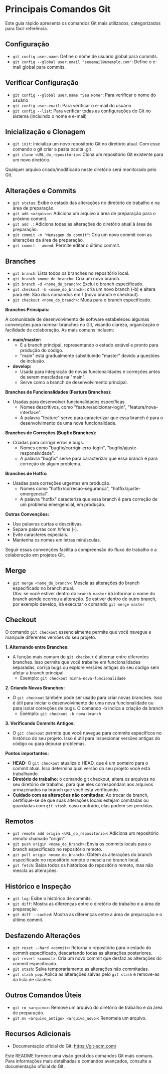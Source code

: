 # Principais Comandos Git

Este guia rápido apresenta os comandos Git mais utilizados, categorizados para fácil referência.

## Configuração

* `git config user.name`: Define o nome de usuário global para commits.
* `git config --global user.email "seuemail@exemplo.com"`: Define o e-mail global para commits.

## Verificar Configuração

* `git config --global user.name "Seu Nome"`: Para verificar o nome do usuário
* `git config user.email`: Para verificar o e-mail do usuário
* `git config --list`: Para verificar todas as configurações do Git no sistema (incluindo o nome e e-mail)

## Inicialização e Clonagem

* `git init`: Inicializa um novo repositório Git no diretório atual. Com esse comando o git criar a pasta oculta .git
* `git clone <URL_do_repositório>`: Clona um repositório Git existente para um novo diretório.

Qualquer arquivo criado/modificado neste diretório será monitorado pelo Git.

## Alterações e Commits

* `git status`: Exibe o estado das alterações no diretório de trabalho e na área de preparação.
* `git add <arquivo>`: Adiciona um arquivo à área de preparação para o próximo commit.
* `git add .`: Adiciona todas as alterações do diretório atual à área de preparação.
* `git commit -m "Mensagem do commit"`: Cria um novo commit com as alterações da área de preparação.
* `git commit --amend`: Permite editar o último commit.

## Branches

* `git branch`: Lista todos os branches no repositório local.
* `git branch <nome_do_branch>`: Cria um novo branch.
* `git branch -d <nome_do_branch>`: Exclui o branch especificado.
* `git checkout -b <nome_do_branch>`: cria um novo branch (-b) e altera para ele. São dois comandos em 1 (novo branch e checkout).
* `git checkout <nome_do_branch>`: Muda para o branch especificado.

**Branches Principais:**

A comunidade de desenvolvimento de software estabeleceu algumas convenções para nomear branches no Git, visando clareza, organização e facilidade de colaboração. As mais comuns incluem:

* **main/master:**
    * É a branch principal, representando o estado estável e pronto para produção do código.
    * "main" está gradualmente substituindo "master" devido a questões de inclusão.
* **develop:**
    * Usada para integração de novas funcionalidades e correções antes de serem mescladas na "main".
    * Serve como a branch de desenvolvimento principal.

**Branches de Funcionalidades (Feature Branches):**

* Usadas para desenvolver funcionalidades específicas.
    * Nomes descritivos, como "feature/adicionar-login", "feature/nova-interface".
    * A palavra "feature" serve para caracterizar que essa branch é para o desenvolvimento de uma nova funcionalidade.

**Branches de Correções (Bugfix Branches):**

* Criadas para corrigir erros e bugs.
    * Nomes como "bugfix/corrigir-erro-login", "bugfix/ajuste-responsividade".
    * A palavra "bugfix" serve para caracterizar que essa branch é para correção de algum problema.

**Branches de Hotfix:**

* Usadas para correções urgentes em produção.
    * Nomes como "hotfix/correcao-seguranca", "hotfix/ajuste-emergencial".
    * A palavra "hotfix" caracteriza que essa branch é para correção de um problema emergencial, em produção.

**Outras Convenções:**

* Use palavras curtas e descritivas.
* Separe palavras com hífens (-).
* Evite caracteres especiais.
* Mantenha os nomes em letras minúsculas.
  
Seguir essas convenções facilita a compreensão do fluxo de trabalho e a colaboração em projetos Git.

## Merge

* `git merge <nome_do_branch>`: Mescla as alterações do branch especificado no branch atual.  
Obs: se você estiver dentro do `branch master` irá informar o nome do branch aonde ocorreu a alteração. Se estiver dentro de outro branch, por exemplo develop, irá executar o comando `git merge master`

## Checkout

O comando `git checkout` essencialmente permite que você navegue e manipule diferentes versões do seu projeto.

**1. Alternando entre Branches:**

* A função mais comum do `git checkout` é alternar entre diferentes branches. Isso permite que você trabalhe em funcionalidades separadas, corrija bugs ou explore versões antigas do seu código sem afetar a branch principal.
    * Exemplo: `git checkout minha-nova-funcionalidade`

**2. Criando Novas Branches:**

* O `git checkout` também pode ser usado para criar novas branches. Isso é útil para iniciar o desenvolvimento de uma nova funcionalidade ou para isolar correções de bugs. O comando -b indica a criação da branch
    * Exemplo: `git checkout -b nova-branch`

**3. Verificando Commits Antigos:**

* O `git checkout` permite que você navegue para commits específicos no histórico do seu projeto. Isso é útil para inspecionar versões antigas do código ou para depurar problemas.

**Pontos importantes:**

* **HEAD:** O `git checkout` atualiza o HEAD, que é um ponteiro para o commit atual. Isso determina qual versão do seu projeto você está trabalhando.
* **Diretório de trabalho:** o comando git checkout, altera os arquivos no seu diretório de trabalho, para que eles correspondam aos arquivos armazenados na branch que você esta verificando.
* **Cuidado com as alterações não comitadas:** Ao trocar de branch, certifique-se de que suas alterações locais estejam comitadas ou guardadas com `git stash`, caso contrário, elas podem ser perdidas.

## Remotos

* `git remote add origin <URL_do_repositório>`: Adiciona um repositório remoto chamado "origin".
* `git push origin <nome_do_branch>`: Envia os commits locais para o branch especificado no repositório remoto.
* `git pull origin <nome_do_branch>`: Obtém as alterações do branch especificado no repositório remoto e mescla no branch local.
* `git fetch`: Baixa todos os históricos do repositório remoto, mas não mescla as alterações.

## Histórico e Inspeção

* `git log`: Exibe o histórico de commits.
* `git diff`: Mostra as diferenças entre o diretório de trabalho e a área de preparação.
* `git diff --cached`: Mostra as diferenças entre a área de preparação e o último commit.

## Desfazendo Alterações

* `git reset --hard <commit>`: Retorna o repositório para o estado do commit especificado, descartando todas as alterações posteriores.
* `git revert <commit>`: Cria um novo commit que desfaz as alterações do commit especificado.
* `git stash`: Salva temporariamente as alterações não commitadas.
* `git stash pop`: Aplica as alterações salvas pelo `git stash` e remove-as da lista de stashes.

## Outros Comandos Úteis

* `git rm <arquivo>`: Remove um arquivo do diretório de trabalho e da área de preparação.
* `git mv <arquivo_antigo> <arquivo_novo>`: Renomeia um arquivo.

## Recursos Adicionais

* Documentação oficial do Git: https://git-scm.com/


Este README fornece uma visão geral dos comandos Git mais comuns. Para informações mais detalhadas e comandos avançados, consulte a documentação oficial do Git.
